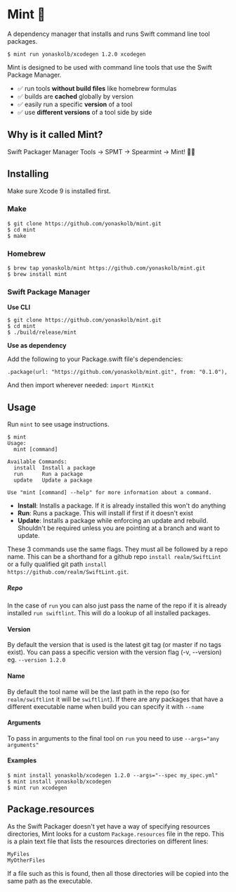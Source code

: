 # Mint 🌱

A dependency manager that installs and runs Swift command line tool packages.

```
$ mint run yonaskolb/xcodegen 1.2.0 xcodegen
```

Mint is designed to be used with command line tools that use the Swift Package Manager.

- ✅ run tools **without build files** like homebrew formulas
- ✅ builds are **cached** globally by version
- ✅ easily run a specific **version** of a tool
- ✅ use **different versions** of a tool side by side


## Why is it called Mint?
Swift Packager Manager Tools -> SPMT -> Spearmint -> Mint! 🌱😄

## Installing
Make sure Xcode 9 is installed first.

### Make

```
$ git clone https://github.com/yonaskolb/mint.git
$ cd mint
$ make
```

### Homebrew

```
$ brew tap yonaskolb/mint https://github.com/yonaskolb/mint.git
$ brew install mint
```

### Swift Package Manager

**Use CLI**

```
$ git clone https://github.com/yonaskolb/mint.git
$ cd mint
$ ./build/release/mint
```

**Use as dependency**

Add the following to your Package.swift file's dependencies:

```
.package(url: "https://github.com/yonaskolb/mint.git", from: "0.1.0"),
```

And then import wherever needed: `import MintKit`

## Usage

Run `mint` to see usage instructions.

```
$ mint
Usage:
  mint [command]

Available Commands:
  install  Install a package
  run      Run a package
  update   Update a package
  
Use "mint [command] --help" for more information about a command.
```

- **Install**: Installs a package. If it is already installed this won't do anything
- **Run**: Runs a package. This will install if first if it doesn't exist
- **Update**: Installs a package while enforcing an update and rebuild. Shouldn't be required unless you are pointing at a branch and want to update.

These 3 commands use the same flags. They must all be followed by a repo name.
This can be a shorthand for a github repo `install realm/SwiftLint` or a fully qualified git path `install https://github.com/realm/SwiftLint.git`.

##### Repo
In the case of `run` you can also just pass the name of the repo if it is already installed `run swiftlint`. This will do a lookup of all installed packages.

#### Version
By default the version that is used is the latest git tag (or master if no tags exist). You can pass a specific version with the version flag (-v, --version) eg. `--version 1.2.0`

#### Name
By default the tool name will be the last path in the repo (so for `realm/swiftlint` it will be `swiftlint`). If there are any packages that have a different executable name when build you can specify it with `--name`

#### Arguments
To pass in arguments to the final tool on `run` you need to use `--args="any arguments"`

#### Examples
```
$ mint install yonaskolb/xcodegen 1.2.0 --args="--spec my_spec.yml"
$ mint install yonaskolb/xcodegen
$ mint run xcodegen
```

## Package.resources
As the Swift Packager doesn't yet have a way of specifying resources directories, Mint looks for a custom `Package.resources` file in the repo. This is a plain text file that lists the resources directories on different lines:

```
MyFiles
MyOtherFiles
```
If a file such as this is found, then all those directories will be copied into the same path as the executable.
